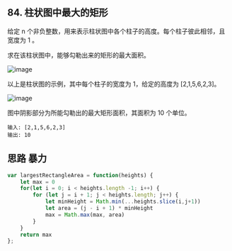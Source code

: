 ## 84. 柱状图中最大的矩形
给定 n 个非负整数，用来表示柱状图中各个柱子的高度。每个柱子彼此相邻，且宽度为 1 。

求在该柱状图中，能够勾勒出来的矩形的最大面积。

![image](https://assets.leetcode-cn.com/aliyun-lc-upload/uploads/2018/10/12/histogram.png)

以上是柱状图的示例，其中每个柱子的宽度为 1，给定的高度为 [2,1,5,6,2,3]。

![image](https://assets.leetcode-cn.com/aliyun-lc-upload/uploads/2018/10/12/histogram_area.png)

图中阴影部分为所能勾勒出的最大矩形面积，其面积为 10 个单位。

```
输入: [2,1,5,6,2,3]
输出: 10
```

## 思路 暴力
```javascript
var largestRectangleArea = function(heights) {
    let max = 0
    for(let i = 0; i < heights.length -1; i++) {
        for (let j = i + 1; j < heights.length; j++) {
            let minHeight = Math.min(...heights.slice(i,j+1))
            let area = (j - i + 1) * minHeight
            max = Math.max(max, area)
        }
    }
    return max
};
```